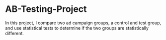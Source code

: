 # AB-Testing-Project
In this project, I compare two ad campaign groups, a control and test group, and use statistical tests to determine if the two groups are statistically different.
